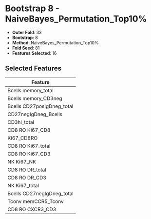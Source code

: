 # Bootstrap 8 - NaiveBayes_Permutation_Top10%

- **Outer Fold**: 33
- **Bootstrap**: 8
- **Method**: NaiveBayes_Permutation_Top10%
- **Fold Seed**: 81
- **Features Selected**: 16

## Selected Features

| Feature |
|---------|
| Bcells memory_total |
| Bcells memory_CD3neg |
| Bcells CD27posIgDneg_total |
| CD27negIgDneg_Bcells |
| CD3hi_total |
| CD8 RO Ki67_CD8 |
| Ki67_CD8RO |
| CD8 RO Ki67_total |
| CD8  RO Ki67_CD3 |
| NK Ki67_NK |
| CD8 RO DR_total |
| CD8 RO DR_CD3 |
| NK Ki67_total |
| Bcells CD27negIgDneg_total |
| Tconv memCCR5_Tconv |
| CD8 RO CXCR3_CD3 |
